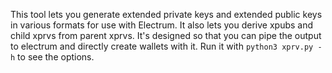 This tool lets you generate extended private keys and extended public keys in various 
formats for use with Electrum. It also lets you derive xpubs and child xprvs from parent 
xprvs. It's designed so that you can pipe the output to electrum and directly create 
wallets with it. Run it with `python3 xprv.py -h` to see the options.
